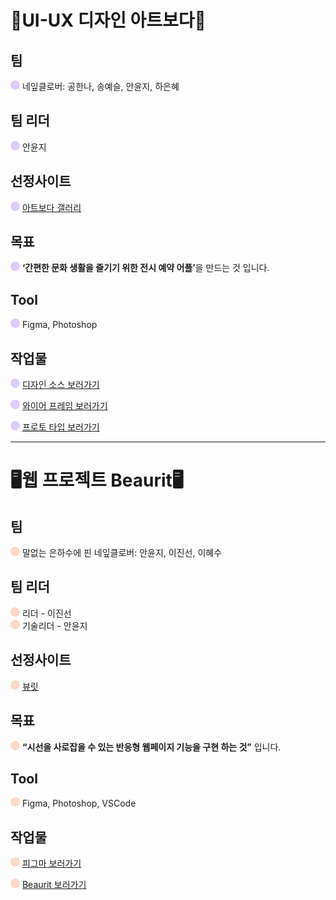 ## <h1>📱UI-UX 디자인 아트보다📱</h1>  

## 팀
![보라원](1.UI,UX디자인-artboda팀프로젝트/images/purple-circle.png) 네잎클로버: 공한나, 송예슬, 안윤지, 하은혜
## 팀 리더
![보라원](1.UI,UX디자인-artboda팀프로젝트/images/purple-circle.png) 안윤지

## 선정사이트
![보라원](1.UI,UX디자인-artboda팀프로젝트/images/purple-circle.png) [아트보다 갤러리](https://www.artbodagallery.com/)

## 목표
![보라원](1.UI,UX디자인-artboda팀프로젝트/images/purple-circle.png)  <strong>‘간편한 문화 생활을 즐기기 위한 전시 예약 어플’</strong>을 만드는 것 입니다.

## Tool
![보라원](1.UI,UX디자인-artboda팀프로젝트/images/purple-circle.png) Figma, Photoshop

## 작업물
![보라원](1.UI,UX디자인-artboda팀프로젝트/images/purple-circle.png) [디자인 소스 보러가기](https://www.figma.com/design/6BDxDXycL2p5GzuZ5MmI5O/%EB%84%A4%EC%9E%8E%ED%81%B4%EB%A1%9C%EB%B2%84-%2F-UIUX-%EB%A6%AC%EB%94%94%EC%9E%90%EC%9D%B8-%ED%8C%80-%ED%94%84%EB%A1%9C%EC%A0%9D%ED%8A%B8?node-id=1-2&t=pEUSJYLdNzGhj8LX-0)  

![보라원](1.UI,UX디자인-artboda팀프로젝트/images/purple-circle.png) [와이어 프레임 보러가기](https://www.figma.com/design/6BDxDXycL2p5GzuZ5MmI5O/%EB%84%A4%EC%9E%8E%ED%81%B4%EB%A1%9C%EB%B2%84-%2F-UIUX-%EB%A6%AC%EB%94%94%EC%9E%90%EC%9D%B8-%ED%8C%80-%ED%94%84%EB%A1%9C%EC%A0%9D%ED%8A%B8?node-id=1-3&t=pEUSJYLdNzGhj8LX-0)  

![보라원](1.UI,UX디자인-artboda팀프로젝트/images/purple-circle.png) [프로토 타입 보러가기](https://www.figma.com/proto/TS2cOHTraHXX1VZnR3TV4H/%EB%84%A4%EC%9E%8E%ED%81%B4%EB%A1%9C%EB%B2%84%2F-%EC%95%84%ED%8A%B8%EB%B3%B4%EB%8B%A4-%ED%94%84%EB%A1%9C%ED%86%A0%ED%83%80%EC%9E%85?node-id=4-7150&t=nDtP7HahBkgzNBoo-0&scaling=min-zoom&content-scaling=fixed&page-id=0%3A1)


- - - -   

# <h1>🖥️웹 프로젝트 Beaurit🖥️</h1>

## 팀
![오렌지 원](1.UI,UX디자인-artboda팀프로젝트/images/orange-circle.png) 말없는 은하수에 핀 네잎클로버: 안윤지, 이진선, 이혜수

## 팀 리더
![오렌지 원](1.UI,UX디자인-artboda팀프로젝트/images/orange-circle.png) 리더 - 이진선  
![오렌지 원](1.UI,UX디자인-artboda팀프로젝트/images/orange-circle.png) 기술리더 - 안윤지

## 선정사이트
![오렌지 원](1.UI,UX디자인-artboda팀프로젝트/images/orange-circle.png) [뷰릿](https://beaurit.net/)  

## 목표
![오렌지 원](1.UI,UX디자인-artboda팀프로젝트/images/orange-circle.png) <strong>“시선을 사로잡을 수 있는 반응형 웹페이지 기능을 구현 하는 것”</strong> 입니다.

## Tool
![오렌지 원](1.UI,UX디자인-artboda팀프로젝트/images/orange-circle.png) Figma, Photoshop, VSCode

## 작업물
![오렌지 원](1.UI,UX디자인-artboda팀프로젝트/images/orange-circle.png) [피그마 보러가기](https://www.figma.com/design/gHJ9L2lubREn8KTOxCNtAf/%EB%A7%90%EC%97%86%EB%8A%94-%EC%9D%80%ED%95%98%EC%88%98%EC%97%90-%ED%95%80-%EB%84%A4%EC%9E%8E%ED%81%B4%EB%A1%9C%EB%B2%84-%2F-%EB%B7%B0%EB%A6%BF-%EB%94%94%EC%9E%90%EC%9D%B8?node-id=0-1&t=47Tl9kY6QlN0UPNP-0)  

![오렌지 원](1.UI,UX디자인-artboda팀프로젝트/images/orange-circle.png) [Beaurit 보러가기](https://ayjvv.github.io/Team-Project/2.%EC%9E%90%EB%B0%94%EC%8A%A4%ED%81%AC%EB%A6%BD%ED%8A%B8-Beaurit%20%ED%8C%80%ED%94%84%EB%A1%9C%EC%A0%9D%ED%8A%B8/index.html)
